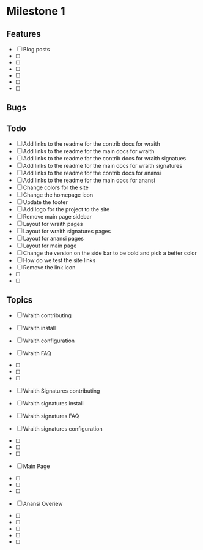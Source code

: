 
# Milestone 1

## Features
- [ ] Blog posts
- [ ]
- [ ]
- [ ]
- [ ]
- [ ]
- [ ]

## Bugs

## Todo
- [ ] Add links to the readme for the contrib docs for wraith
- [ ] Add links to the readme for the main docs for wraith
- [ ] Add links to the readme for the contrib docs for wraith signatues
- [ ] Add links to the readme for the main docs for wraith signatures
- [ ] Add links to the readme for the contrib docs for anansi
- [ ] Add links to the readme for the main docs for anansi
- [ ] Change colors for the site
- [ ] Change the homepage icon
- [ ] Update the footer
- [ ] Add logo for the project to the site
- [ ] Remove main page sidebar
- [ ] Layout for wraith pages
- [ ] Layout for wraith signatures pages
- [ ] Layout for anansi pages
- [ ] Layout for main page
- [ ] Change the version on the side bar to be bold and pick a better color
- [ ] How do we test the site links
- [ ] Remove the link icon
- [ ]
- [ ]

## Topics
- [ ] Wraith contributing
- [ ] Wraith install
- [ ] Wraith configuration
- [ ] Wraith FAQ
- [ ]
- [ ]
- [ ]

- [ ] Wraith Signatures contributing
- [ ] Wraith signatures install
- [ ] Wraith signatures FAQ
- [ ] Wraith signatures configuration
- [ ]
- [ ]
- [ ]

- [ ] Main Page
- [ ]
- [ ]
- [ ]

- [ ] Anansi Overiew
- [ ]
- [ ]
- [ ]
- [ ]
- [ ]